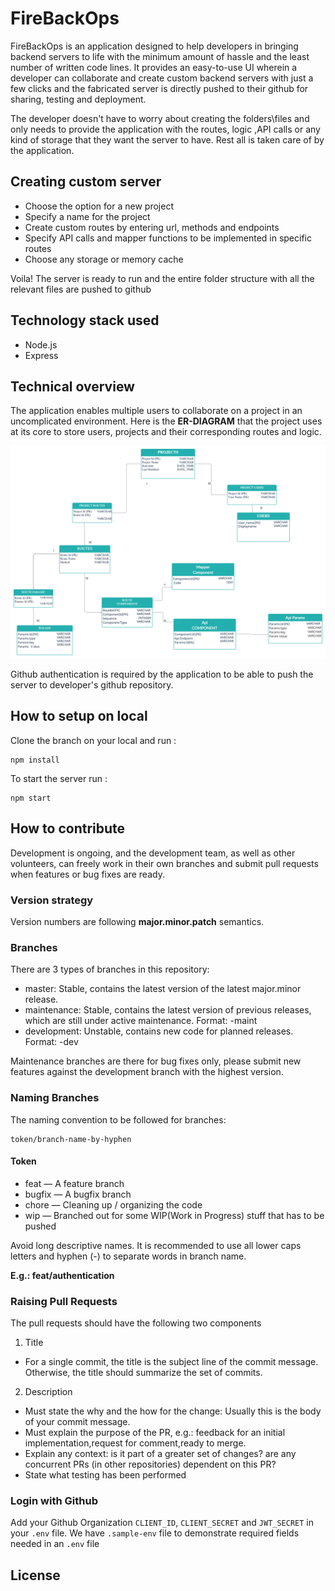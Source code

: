 # **FireBackOps** 

FireBackOps is an application designed to help developers in bringing backend servers to life with the minimum amount of hassle and the least number of written code lines. It provides an easy-to-use UI wherein a developer can collaborate and create custom backend servers with just a few clicks and the fabricated server is directly pushed to their github for sharing, testing and deployment. 

The developer doesn't have to worry about creating the folders\files and only needs to provide the application with the routes, logic ,API calls or any kind of storage that they want the server to have. Rest all is taken care of by the application.



## Creating custom server
* Choose the option for a new project
* Specify a name for the project
* Create custom routes by entering url, methods and endpoints 
* Specify API calls and mapper functions to be implemented in specific routes
* Choose any storage or memory cache

Voila! The server is ready to run and the entire folder structure with all the relevant files are pushed to github

## Technology stack used
* Node.js
* Express

## Technical overview

The application enables multiple users to collaborate on a project in an uncomplicated environment. Here is the **ER-DIAGRAM** that the project uses at its core to store users, projects and their corresponding routes and logic.

![ER-DIAGRAM](./assets/images/er-diagram.png)

Github authentication is required by the application to be able to push the server to developer's github repository.
## How to setup on local

Clone the branch on your local and run :

```
npm install 
```
To start the server run :

```
npm start
```

## How to contribute

Development is ongoing, and the development team, as well as other volunteers, can freely work in their own branches and submit pull requests when features or bug fixes are ready.

### Version strategy
Version numbers are following **major.minor.patch** semantics.

### Branches
There are 3 types of branches in this repository:

* master: Stable, contains the latest version of the latest major.minor release.
* maintenance: Stable, contains the latest version of previous releases, which are still under active maintenance. Format: <version>-maint
* development: Unstable, contains new code for planned releases. Format: <version>-dev

Maintenance branches are there for bug fixes only, please submit new features against the development branch with the highest version.

### Naming Branches

The naming convention to be followed for branches:

```
token/branch-name-by-hyphen
```
#### Token

* feat — A feature branch
* bugfix — A bugfix branch
* chore — Cleaning up / organizing the code
* wip — Branched out for some WIP(Work in Progress) stuff that has to be pushed

Avoid long descriptive names. It is recommended to use all lower caps letters and hyphen (-) to separate words in branch name.

**E.g.: feat/authentication**

### Raising Pull Requests
The pull requests should have the following two components

1. Title
* For a single commit, the title is the subject line of the commit message. Otherwise, the title should summarize the set of commits.
2. Description
* Must state the why and the how for the change: Usually this is the body of your commit message.
* Must explain the purpose of the PR, e.g.: feedback for an initial implementation,request for comment,ready to merge.
* Explain any context: is it part of a greater set of changes? are any concurrent PRs (in other repositories) dependent on this PR?
* State what testing has been performed

### Login with Github
Add your Github Organization `CLIENT_ID`, `CLIENT_SECRET` and `JWT_SECRET` in your `.env` file. We have `.sample-env` file to demonstrate required fields needed in an `.env` file
## License

